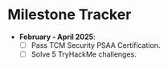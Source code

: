 # Milestone Tracker
- **February - April  2025**:
  - [ ] Pass TCM Security PSAA Certification.
  - [ ] Solve 5 TryHackMe challenges.
